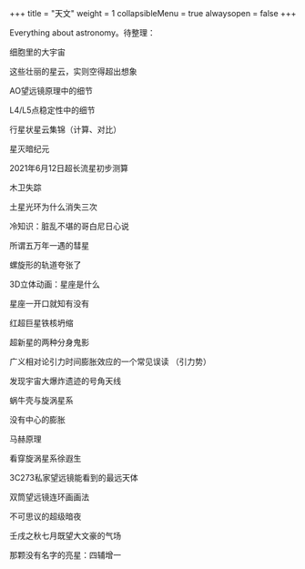 +++
title = "天文"
weight = 1
collapsibleMenu = true
alwaysopen = false
+++

Everything about astronomy。待整理：

细胞里的大宇宙

这些壮丽的星云，实则空得超出想象

AO望远镜原理中的细节

L4/L5点稳定性中的细节

行星状星云集锦（计算、对比）

星灭暗纪元

2021年6月12日超长流星初步测算

木卫失踪

土星光环为什么消失三次

冷知识：脏乱不堪的哥白尼日心说

所谓五万年一遇的彗星

螺旋形的轨道夸张了

3D立体动画：星座是什么

星座一开口就知有没有

红超巨星铁核坍缩

超新星的两种分身鬼影

广义相对论引力时间膨胀效应的一个常见误读 （引力势）

发现宇宙大爆炸遗迹的号角天线

蜗牛壳与旋涡星系

没有中心的膨胀

马赫原理

看穿旋涡星系徐遐生

3C273私家望远镜能看到的最远天体

双筒望远镜连环画画法

不可思议的超级暗夜

壬戌之秋七月既望大文豪的气场

那颗没有名字的亮星：四辅增一


